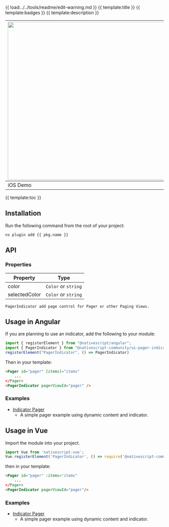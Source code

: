 {{ load:../../tools/readme/edit-warning.md }}
{{ template:title }}
{{ template:badges }}
{{ template:description }}

| <img src="https://github.com/nativescript-community/ui-pager/raw/master/images/demo-ios.gif" height="500" /> | <img src="https://github.com/nativescript-community/ui-pager/raw/master/images/demo-android.gif" height="500" /> |
| --- | ----------- |
| iOS Demo | Android Demo |

{{ template:toc }}

## Installation
Run the following command from the root of your project:

`ns plugin add {{ pkg.name }}`

## API

### Properties

| Property | Type |
| - | - |
| color | `Color` or `string` |
| selectedColor | `Color` or `string` |


```
PagerIndicator add page control for Pager or other Paging Views.
```

## Usage in Angular


If you are planning to use an indicator, add the following to your module:

```typescript
import { registerElement } from "@nativescript/angular";
import { PagerIndicator } from "@nativescript-community/ui-pager-indicator";
registerElement("PagerIndicator", () => PagerIndicator)
```

Then in your template:
```html
<Pager id="pager" [items]="items"
    ...
</Pager>
<PagerIndicator pagerViewId="pager" />
```

### Examples
- [Indicator Pager](demo-snippets/ng/indicator)
  - A simple pager example using dynamic content and indicator.

## Usage in Vue

Import the module into your project.


```typescript
import Vue from 'nativescript-vue';
Vue.registerElement('PagerIndicator', () => require('@nativescript-community/ui-pager-indicator').PagerIndicator);
```

then in your template:
```html
<Pager id="pager" :items="items"
    ...
</Pager>
<PagerIndicator pagerViewId="pager"/>
```

### Examples

- [Indicator Pager](demo-snippets/vue/Indicator.vue)
  - A simple pager example using dynamic content and indicator.